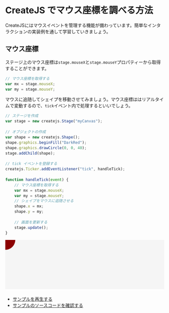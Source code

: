 # CreateJS でマウス座標を調べる方法

CreateJSにはマウスイベントを管理する機能が備わっています。簡単なインタラクションの実装例を通して学習していきましょう。

## マウス座標

ステージ上のマウス座標は`stage.mouseX`と`stage.mouseY`プロパティーから取得することができます。

```js
// マウス座標を取得する
var mx = stage.mouseX;
var my = stage.mouseY;
```

マウスに追随してシェイプを移動させてみましょう。マウス座標ははリアルタイムで変動するので、`tick`イベント内で処理するといいでしょう。

```js
// ステージを作成
var stage = new createjs.Stage("myCanvas");

// オブジェクトの作成
var shape = new createjs.Shape();
shape.graphics.beginFill("DarkRed");
shape.graphics.drawCircle(0, 0, 40);
stage.addChild(shape);

// tick イベントを登録する
createjs.Ticker.addEventListener("tick", handleTick);

function handleTick(event) {
	// マウス座標を取得する
	var mx = stage.mouseX;
	var my = stage.mouseY;
	// シェイプをマウスに追随させる
	shape.x = mx;
	shape.y = my;

	// 画面を更新する
	stage.update();
}
```

![](../imgs/mouse_xy.html.png)

- [サンプルを再生する](https://ics-creative.github.io/tutorial-createjs/samples/mouse_xy.html)
- [サンプルのソースコードを確認する](../samples/mouse_xy.html)




